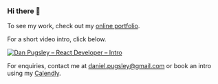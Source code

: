 ### Hi there 👋

To see my work, check out my [online portfolio](https://pugs.ly/).

For a short video intro, click below.

[![Dan Pugsley – React Developer – Intro](https://img.youtube.com/vi/bJt3PkRyvHs/0.jpg)](https://www.youtube.com/watch?v=bJt3PkRyvHs)

For enquiries, contact me at [daniel.pugsley@gmail.com](mailto:daniel.pugsley@gmail.com) or book an intro using my [Calendly](https://calendly.com/dan-pugsley).

<!--
**dan-pugsley/dan-pugsley** is a ✨ _special_ ✨ repository because its `README.md` (this file) appears on your GitHub profile.

Here are some ideas to get you started:

- 🔭 I’m currently working on ...
- 🌱 I’m currently learning ...
- 👯 I’m looking to collaborate on ...
- 🤔 I’m looking for help with ...
- 💬 Ask me about ...
- 📫 How to reach me: ...
- 😄 Pronouns: ...
- ⚡ Fun fact: ...
-->
